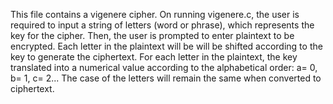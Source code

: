 This file contains a vigenere cipher. On running vigenere.c, the user is required to input a string of letters (word or phrase), 
which represents the key for the cipher. Then, the user is prompted to enter plaintext to be encrypted. 
Each letter in the plaintext will be will be shifted according to the key to generate the ciphertext.
For each letter in the plaintext, the key translated into a numerical value according to the alphabetical order: a= 0, b= 1, c= 2...
The case of the letters will remain the same when converted to ciphertext.
